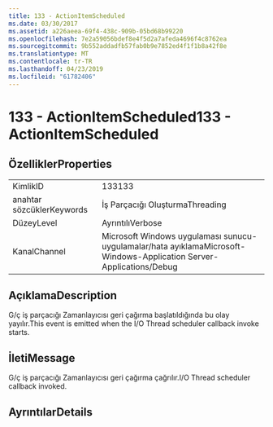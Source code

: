 ```yaml
---
title: 133 - ActionItemScheduled
ms.date: 03/30/2017
ms.assetid: a226aeea-69f4-438c-909b-05bd68b99220
ms.openlocfilehash: 7e2a59056bdef8e4f5d2a7afeda4696f4c8762ea
ms.sourcegitcommit: 9b552addadfb57fab0b9e7852ed4f1f1b8a42f8e
ms.translationtype: MT
ms.contentlocale: tr-TR
ms.lasthandoff: 04/23/2019
ms.locfileid: "61782406"
---
```

# <a name="133---actionitemscheduled"></a><span data-ttu-id="8f2f9-102">133 - ActionItemScheduled</span><span class="sxs-lookup"><span data-stu-id="8f2f9-102">133 - ActionItemScheduled</span></span>
## <a name="properties"></a><span data-ttu-id="8f2f9-103">Özellikler</span><span class="sxs-lookup"><span data-stu-id="8f2f9-103">Properties</span></span>  
  
|||  
|-|-|  
|<span data-ttu-id="8f2f9-104">Kimlik</span><span class="sxs-lookup"><span data-stu-id="8f2f9-104">ID</span></span>|<span data-ttu-id="8f2f9-105">133</span><span class="sxs-lookup"><span data-stu-id="8f2f9-105">133</span></span>|  
|<span data-ttu-id="8f2f9-106">anahtar sözcükler</span><span class="sxs-lookup"><span data-stu-id="8f2f9-106">Keywords</span></span>|<span data-ttu-id="8f2f9-107">İş Parçacığı Oluşturma</span><span class="sxs-lookup"><span data-stu-id="8f2f9-107">Threading</span></span>|  
|<span data-ttu-id="8f2f9-108">Düzey</span><span class="sxs-lookup"><span data-stu-id="8f2f9-108">Level</span></span>|<span data-ttu-id="8f2f9-109">Ayrıntılı</span><span class="sxs-lookup"><span data-stu-id="8f2f9-109">Verbose</span></span>|  
|<span data-ttu-id="8f2f9-110">Kanal</span><span class="sxs-lookup"><span data-stu-id="8f2f9-110">Channel</span></span>|<span data-ttu-id="8f2f9-111">Microsoft Windows uygulaması sunucu-uygulamalar/hata ayıklama</span><span class="sxs-lookup"><span data-stu-id="8f2f9-111">Microsoft-Windows-Application Server-Applications/Debug</span></span>|  
  
## <a name="description"></a><span data-ttu-id="8f2f9-112">Açıklama</span><span class="sxs-lookup"><span data-stu-id="8f2f9-112">Description</span></span>  
 <span data-ttu-id="8f2f9-113">G/ç iş parçacığı Zamanlayıcısı geri çağırma başlatıldığında bu olay yayılır.</span><span class="sxs-lookup"><span data-stu-id="8f2f9-113">This event is emitted when the I/O Thread scheduler callback invoke starts.</span></span>  
  
## <a name="message"></a><span data-ttu-id="8f2f9-114">İleti</span><span class="sxs-lookup"><span data-stu-id="8f2f9-114">Message</span></span>  
 <span data-ttu-id="8f2f9-115">G/ç iş parçacığı Zamanlayıcısı geri çağırma çağrılır.</span><span class="sxs-lookup"><span data-stu-id="8f2f9-115">I/O Thread scheduler callback invoked.</span></span>  
  
## <a name="details"></a><span data-ttu-id="8f2f9-116">Ayrıntılar</span><span class="sxs-lookup"><span data-stu-id="8f2f9-116">Details</span></span>
